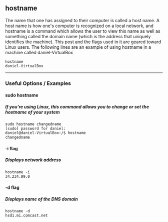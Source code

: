 hostname
-------

The name that one has assigned to their computer is called a host name. A host name is how one's computer is recognized on a local network, and hostname is a command which allows the user to view this name as well as something called the domain name (which is the address that uniquely identifies the machine). This post and the flags used in it are geared toward Linux users. The following lines are an example of using hostname in a machine called daniel-VirtualBox

~~~ daniel@daniel-VirtualBox:/$
hostname
daniel-VirtualBox
~~~

---

### Useful Options / Examples

#### sudo hostname

##### If you're using Linux, this command allows you to change or set the hostname of your system

~~~ daniel@daniel-VirtualBox:/$
sudo hostname changedname
[sudo] password for daniel:
daniel@daniel-VirtualBox:/$ hostname
changedname
~~~

#### -i flag

##### Displays network address

~~~ daniel@daniel-VirtualBox:/$
hostname -i
34.234.89.0
~~~

#### -d flag

##### Displays name of the DNS domain

~~~ daniel@daniel-VirtualBox:/$
hostname -d
hsd1.mi.comcast.net
~~~
